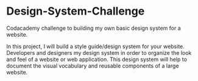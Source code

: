 # Design-System-Challenge
Codacademy challenge to building my own basic design system for a website. 

In this project, I will build a style guide/design system for your website. Developers and designers my design system in order to organize the look and feel of a website or web application. This design system will help to document the visual vocabulary and reusable components of a large website.

